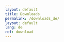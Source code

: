 ```yaml
---
layout: default
title: Downloads
permalink: /downloads_de/
layout: default
lang: de
ref: download
---
```

